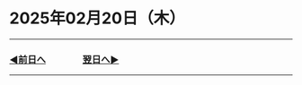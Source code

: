 # 2025年02月20日（木）

---

### [◀️前日へ](https://github.com/yuasys/chatty-journal/blob/main/2025/02/2025-02-19.md)&emsp;&emsp;&emsp;&emsp;[翌日へ▶️](https://github.com/yuasys/chatty-journal/blob/main/2025/02/2025-02-21.md)

---
